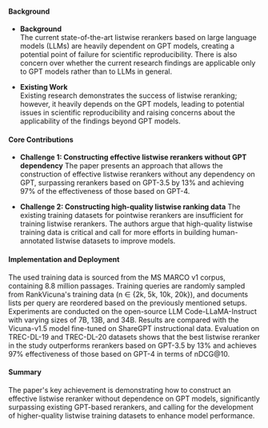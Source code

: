 #### Background
- **Background**       
The current state-of-the-art listwise rerankers based on large language models (LLMs) are heavily dependent on GPT models, creating a potential point of failure for scientific reproducibility. There is also concern over whether the current research findings are applicable only to GPT models rather than to LLMs in general.

- **Existing Work**      
Existing research demonstrates the success of listwise reranking; however, it heavily depends on the GPT models, leading to potential issues in scientific reproducibility and raising concerns about the applicability of the findings beyond GPT models.

#### Core Contributions
  - **Challenge 1: Constructing effective listwise rerankers without GPT dependency**
      The paper presents an approach that allows the construction of effective listwise rerankers without any dependency on GPT, surpassing rerankers based on GPT-3.5 by 13% and achieving 97% of the effectiveness of those based on GPT-4.

  - **Challenge 2: Constructing high-quality listwise ranking data**
      The existing training datasets for pointwise rerankers are insufficient for training listwise rerankers. The authors argue that high-quality listwise training data is critical and call for more efforts in building human-annotated listwise datasets to improve models.

#### Implementation and Deployment
The used training data is sourced from the MS MARCO v1 corpus, containing 8.8 million passages. Training queries are randomly sampled from RankVicuna's training data (n ∈ {2k, 5k, 10k, 20k}), and documents lists per query are reordered based on the previously mentioned setups. Experiments are conducted on the open-source LLM Code-LLaMA-Instruct with varying sizes of 7B, 13B, and 34B. Results are compared with the Vicuna-v1.5 model fine-tuned on ShareGPT instructional data. Evaluation on TREC-DL-19 and TREC-DL-20 datasets shows that the best listwise reranker in the study outperforms rerankers based on GPT-3.5 by 13% and achieves 97% effectiveness of those based on GPT-4 in terms of nDCG@10.

#### Summary
The paper's key achievement is demonstrating how to construct an effective listwise reranker without dependence on GPT models, significantly surpassing existing GPT-based rerankers, and calling for the development of higher-quality listwise training datasets to enhance model performance.